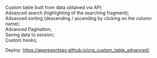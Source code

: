 Сustom table built from data obtained via API;</br> 
Advanced search (highlighting of the searching fragment);</br>
Advanced sorting (descending / ascending by clicking on the column name);</br>
Advanced Pagination;</br>
Saving data to session;</br>
Custom hooks;</br>

Deploy: https://aperegontsev.github.io/cra_custom_table_advanced/
